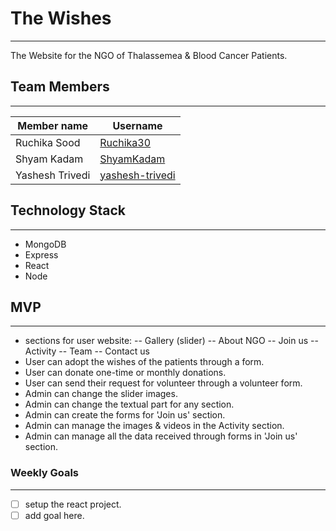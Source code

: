 # The Wishes
---
The Website for the NGO of Thalassemea & Blood Cancer Patients.

## Team Members
---
|   Member name   |    Username     |
|-----------------|-----------------|
| Ruchika Sood    | [Ruchika30](https://github.com/Ruchika30) |
| Shyam Kadam     | [ShyamKadam](https://github.com/ShyamKadam) |
| Yashesh Trivedi | [yashesh-trivedi](https://github.com/yashesh-trivedi) |

## Technology Stack
---
- MongoDB
- Express
- React
- Node

## MVP
---
- sections for user website:
    -- Gallery (slider)
    -- About NGO 
    -- Join us
    -- Activity
    -- Team
    -- Contact us
- User can adopt the wishes of the patients through a form.
- User can donate one-time or monthly donations.
- User can send their request for volunteer through a volunteer form.
- Admin can change the slider images.
- Admin can change the textual part for any section.
- Admin can create the forms for 'Join us' section.
- Admin can manage the images & videos in the Activity section.
- Admin can manage all the data received through forms in 'Join us' section.

### Weekly Goals
---
-[ ] setup the react project.
-[ ] add goal here.
